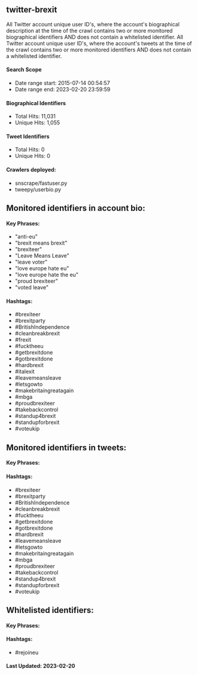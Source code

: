 ## twitter-brexit

All Twitter account unique user ID's, where the account's biographical description at the time of the crawl contains two or more monitored biographical 
identifiers AND does not contain a whitelisted identifier. All Twitter account unique user ID's, where the account's tweets at the time of the crawl contains two or more monitored identifiers AND does not contain a whitelisted identifier.

#### Search Scope
* Date range start: 2015-07-14 00:54:57
* Date range end: 2023-02-20 23:59:59

#### Biographical Identifiers
* Total Hits: 11,031
* Unique Hits: 1,055

#### Tweet Identifiers
* Total Hits: 0
* Unique Hits: 0

#### Crawlers deployed: 
* snscrape/fastuser.py 
* tweepy/userbio.py

## Monitored identifiers in account bio:

#### Key Phrases:
* "anti-eu"
* "brexit means brexit"
* "brexiteer"
* "Leave Means Leave"
* "leave voter"
* "love europe hate eu"
* "love europe hate the eu"
* "proud brexiteer"
* "voted leave"

#### Hashtags:
* #brexiteer
* #brexitparty
* #BritishIndependence 
* #cleanbreakbrexit
* #frexit
* #fucktheeu
* #getbrexitdone
* #gotbrexitdone
* #hardbrexit
* #italexit
* #leavemeansleave
* #letsgowto
* #makebritaingreatagain
* #mbga
* #proudbrexiteer
* #takebackcontrol
* #standup4brexit
* #standupforbrexit
* #voteukip

## Monitored identifiers in tweets:

#### Key Phrases:

#### Hashtags:
* #brexiteer
* #brexitparty
* #BritishIndependence 
* #cleanbreakbrexit
* #fucktheeu
* #getbrexitdone
* #gotbrexitdone
* #hardbrexit
* #leavemeansleave
* #letsgowto
* #makebritaingreatagain
* #mbga
* #proudbrexiteer
* #takebackcontrol
* #standup4brexit
* #standupforbrexit
* #voteukip

## Whitelisted identifiers:

#### Key Phrases:

#### Hashtags:
* #rejoineu

#### Last Updated: 2023-02-20

